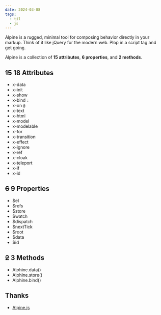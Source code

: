 ```yaml
---
date: 2024-03-08
tags:
  - til
  - js
---
```


Alpine is a rugged, minimal tool for composing behavior directly in your markup. Think of it like jQuery for the modern web. Plop in a script tag and get going.

Alpine is a collection of **15 attributes**, **6 properties**, and **2 methods**.

## ~~15~~ 18 Attributes

- x-data
- x-init
- x-show
- x-bind `:`
- x-on `@`
- x-text
- x-html
- x-model
- x-modelable
- x-for
- x-transition
- x-effect
- x-ignore
- x-ref
- x-cloak
- x-teleport
- x-if
- x-id

## ~~6~~ 9 Properties

- $el
- $refs
- $store
- $watch
- $dispatch
- $nextTick
- $root
- $data
- $id

## ~~2~~ 3 Methods

- Alphine.data()
- Alphine.store()
- Alphine.bind()

## Thanks

- [Alpine.js](https://alpinejs.dev/)
